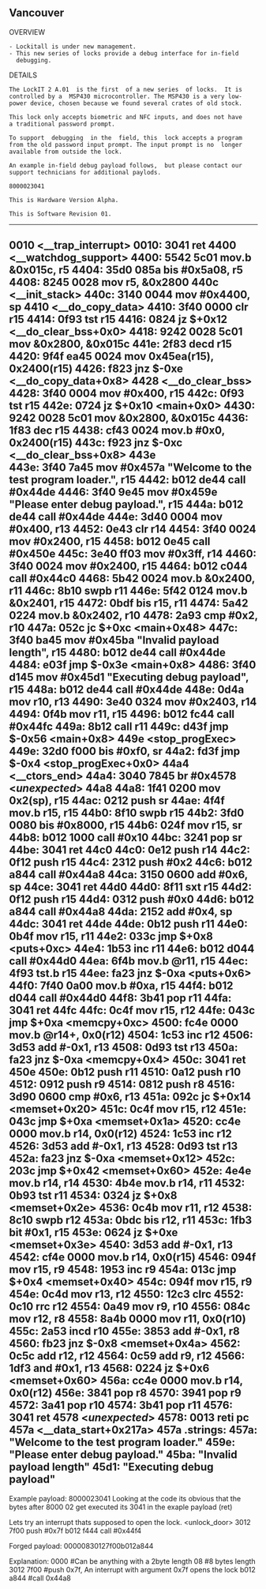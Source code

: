 Vancouver
--------------------------------
OVERVIEW

    - Lockitall is under new management.
    - This new series of locks provide a debug interface for in-field
      debugging.


DETAILS

    The LockIT 2 A.01  is the first  of a new series  of locks.  It is
    controlled by a  MSP430 microcontroller. The MSP430 is a very low-
    power device, chosen because we found several crates of old stock.

    This lock only accepts biometric and NFC inputs, and does not have
    a traditional password prompt.

    To support  debugging  in the  field, this  lock accepts a program
    from the old password input prompt. The input prompt is no  longer
    available from outside the lock.

    An example in-field debug payload follows,  but please contact our
    support technicians for additional paylods.

    8000023041

    This is Hardware Version Alpha.

    This is Software Revision 01.
--------------------------------
0010 <__trap_interrupt>
0010:  3041           ret
4400 <__watchdog_support>
4400:  5542 5c01      mov.b	&0x015c, r5
4404:  35d0 085a      bis	#0x5a08, r5
4408:  8245 0028      mov	r5, &0x2800
440c <__init_stack>
440c:  3140 0044      mov	#0x4400, sp
4410 <__do_copy_data>
4410:  3f40 0000      clr	r15
4414:  0f93           tst	r15
4416:  0824           jz	$+0x12 <__do_clear_bss+0x0>
4418:  9242 0028 5c01 mov	&0x2800, &0x015c
441e:  2f83           decd	r15
4420:  9f4f ea45 0024 mov	0x45ea(r15), 0x2400(r15)
4426:  f823           jnz	$-0xe <__do_copy_data+0x8>
4428 <__do_clear_bss>
4428:  3f40 0004      mov	#0x400, r15
442c:  0f93           tst	r15
442e:  0724           jz	$+0x10 <main+0x0>
4430:  9242 0028 5c01 mov	&0x2800, &0x015c
4436:  1f83           dec	r15
4438:  cf43 0024      mov.b	#0x0, 0x2400(r15)
443c:  f923           jnz	$-0xc <__do_clear_bss+0x8>
443e <main>
443e:  3f40 7a45      mov	#0x457a "Welcome to the test program loader.", r15
4442:  b012 de44      call	#0x44de <puts>
4446:  3f40 9e45      mov	#0x459e "Please enter debug payload.", r15
444a:  b012 de44      call	#0x44de <puts>
444e:  3d40 0004      mov	#0x400, r13
4452:  0e43           clr	r14
4454:  3f40 0024      mov	#0x2400, r15
4458:  b012 0e45      call	#0x450e <memset>
445c:  3e40 ff03      mov	#0x3ff, r14
4460:  3f40 0024      mov	#0x2400, r15
4464:  b012 c044      call	#0x44c0 <getsn>
4468:  5b42 0024      mov.b	&0x2400, r11
446c:  8b10           swpb	r11
446e:  5f42 0124      mov.b	&0x2401, r15
4472:  0bdf           bis	r15, r11
4474:  5a42 0224      mov.b	&0x2402, r10
4478:  2a93           cmp	#0x2, r10
447a:  052c           jc	$+0xc <main+0x48>
447c:  3f40 ba45      mov	#0x45ba "Invalid payload length", r15
4480:  b012 de44      call	#0x44de <puts>
4484:  e03f           jmp	$-0x3e <main+0x8>
4486:  3f40 d145      mov	#0x45d1 "Executing debug payload", r15
448a:  b012 de44      call	#0x44de <puts>
448e:  0d4a           mov	r10, r13
4490:  3e40 0324      mov	#0x2403, r14
4494:  0f4b           mov	r11, r15
4496:  b012 fc44      call	#0x44fc <memcpy>
449a:  8b12           call	r11
449c:  d43f           jmp	$-0x56 <main+0x8>
449e <__stop_progExec__>
449e:  32d0 f000      bis	#0xf0, sr
44a2:  fd3f           jmp	$-0x4 <__stop_progExec__+0x0>
44a4 <__ctors_end>
44a4:  3040 7845      br	#0x4578 <_unexpected_>
44a8 <INT>
44a8:  1f41 0200      mov	0x2(sp), r15
44ac:  0212           push	sr
44ae:  4f4f           mov.b	r15, r15
44b0:  8f10           swpb	r15
44b2:  3fd0 0080      bis	#0x8000, r15
44b6:  024f           mov	r15, sr
44b8:  b012 1000      call	#0x10
44bc:  3241           pop	sr
44be:  3041           ret
44c0 <getsn>
44c0:  0e12           push	r14
44c2:  0f12           push	r15
44c4:  2312           push	#0x2
44c6:  b012 a844      call	#0x44a8 <INT>
44ca:  3150 0600      add	#0x6, sp
44ce:  3041           ret
44d0 <putchar>
44d0:  8f11           sxt	r15
44d2:  0f12           push	r15
44d4:  0312           push	#0x0
44d6:  b012 a844      call	#0x44a8 <INT>
44da:  2152           add	#0x4, sp
44dc:  3041           ret
44de <puts>
44de:  0b12           push	r11
44e0:  0b4f           mov	r15, r11
44e2:  033c           jmp	$+0x8 <puts+0xc>
44e4:  1b53           inc	r11
44e6:  b012 d044      call	#0x44d0 <putchar>
44ea:  6f4b           mov.b	@r11, r15
44ec:  4f93           tst.b	r15
44ee:  fa23           jnz	$-0xa <puts+0x6>
44f0:  7f40 0a00      mov.b	#0xa, r15
44f4:  b012 d044      call	#0x44d0 <putchar>
44f8:  3b41           pop	r11
44fa:  3041           ret
44fc <memcpy>
44fc:  0c4f           mov	r15, r12
44fe:  043c           jmp	$+0xa <memcpy+0xc>
4500:  fc4e 0000      mov.b	@r14+, 0x0(r12)
4504:  1c53           inc	r12
4506:  3d53           add	#-0x1, r13
4508:  0d93           tst	r13
450a:  fa23           jnz	$-0xa <memcpy+0x4>
450c:  3041           ret
450e <memset>
450e:  0b12           push	r11
4510:  0a12           push	r10
4512:  0912           push	r9
4514:  0812           push	r8
4516:  3d90 0600      cmp	#0x6, r13
451a:  092c           jc	$+0x14 <memset+0x20>
451c:  0c4f           mov	r15, r12
451e:  043c           jmp	$+0xa <memset+0x1a>
4520:  cc4e 0000      mov.b	r14, 0x0(r12)
4524:  1c53           inc	r12
4526:  3d53           add	#-0x1, r13
4528:  0d93           tst	r13
452a:  fa23           jnz	$-0xa <memset+0x12>
452c:  203c           jmp	$+0x42 <memset+0x60>
452e:  4e4e           mov.b	r14, r14
4530:  4b4e           mov.b	r14, r11
4532:  0b93           tst	r11
4534:  0324           jz	$+0x8 <memset+0x2e>
4536:  0c4b           mov	r11, r12
4538:  8c10           swpb	r12
453a:  0bdc           bis	r12, r11
453c:  1fb3           bit	#0x1, r15
453e:  0624           jz	$+0xe <memset+0x3e>
4540:  3d53           add	#-0x1, r13
4542:  cf4e 0000      mov.b	r14, 0x0(r15)
4546:  094f           mov	r15, r9
4548:  1953           inc	r9
454a:  013c           jmp	$+0x4 <memset+0x40>
454c:  094f           mov	r15, r9
454e:  0c4d           mov	r13, r12
4550:  12c3           clrc
4552:  0c10           rrc	r12
4554:  0a49           mov	r9, r10
4556:  084c           mov	r12, r8
4558:  8a4b 0000      mov	r11, 0x0(r10)
455c:  2a53           incd	r10
455e:  3853           add	#-0x1, r8
4560:  fb23           jnz	$-0x8 <memset+0x4a>
4562:  0c5c           add	r12, r12
4564:  0c59           add	r9, r12
4566:  1df3           and	#0x1, r13
4568:  0224           jz	$+0x6 <memset+0x60>
456a:  cc4e 0000      mov.b	r14, 0x0(r12)
456e:  3841           pop	r8
4570:  3941           pop	r9
4572:  3a41           pop	r10
4574:  3b41           pop	r11
4576:  3041           ret
4578 <_unexpected_>
4578:  0013           reti	pc
457a <__data_start+0x217a>
457a .strings:
457a: "Welcome to the test program loader."
459e: "Please enter debug payload."
45ba: "Invalid payload length"
45d1: "Executing debug payload"
--------------------------------
Example payload: 
  8000023041
Looking at the code its obvious that the bytes after 8000 02 get executed
its 3041 in the exaple payload (ret)

Lets try an interrupt thats supposed to open the lock.
  <unlock_door>
    3012 7f00      push	#0x7f
    b012 f444      call	#0x44f4 <INT>

Forged payload:
00000830127f00b012a844

Explanation:
0000      #Can be anything with a 2byte length
08        #8 bytes length 
3012 7f00 #push 0x7f, An interrupt with argument 0x7f opens the lock
b012 a844 #call 0x44a8
